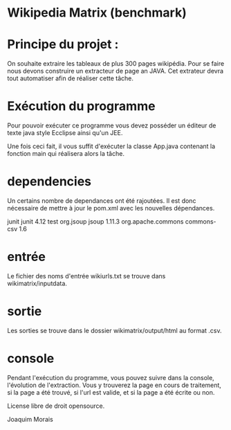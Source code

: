 # Wikipedia Matrix (benchmark)

# Principe du projet :

On souhaite extraire les tableaux de plus 300 pages wikipédia. Pour se faire nous devons construire un extracteur de page an JAVA.
Cet extrateur devra tout automatiser afin de réaliser cette tâche.

# Exécution du programme 

Pour pouvoir exécuter ce programme vous devez posséder un éditeur de texte java style Ecclipse ainsi qu'un JEE.

Une fois ceci fait, il vous suffit d'exécuter la classe App.java contenant la fonction main qui réalisera alors la tâche.

# dependencies

Un certains nombre de dependances ont été rajoutées. Il est donc nécessaire de mettre à jour le pom.xml avec les nouvelles dépendances.

<dependencies>
		<dependency>
			<groupId>junit</groupId>
			<artifactId>junit</artifactId>
			<version>4.12</version>
			<scope>test</scope>
		</dependency>
		<dependency>
			<!-- jsoup HTML parser library @ https://jsoup.org/ -->
			<groupId>org.jsoup</groupId>
			<artifactId>jsoup</artifactId>
			<version>1.11.3</version>
		</dependency>
		<dependency>
			<groupId>org.apache.commons</groupId>
			<artifactId>commons-csv</artifactId>
			<version>1.6</version>
		</dependency>
	</dependencies>


# entrée

Le fichier des noms d'entrée wikiurls.txt se trouve dans wikimatrix/inputdata.

# sortie

Les sorties se trouve dans le dossier wikimatrix/output/html au format .csv.

# console

Pendant l'exécution du programme, vous pouvez suivre dans la console, l'évolution de l'extraction.
Vous y trouverez la page en cours de traitement, si la page a été trouvé, si l'url est valide, et si la page a été écrite ou non.


License libre de droit opensource.

Joaquim Morais
